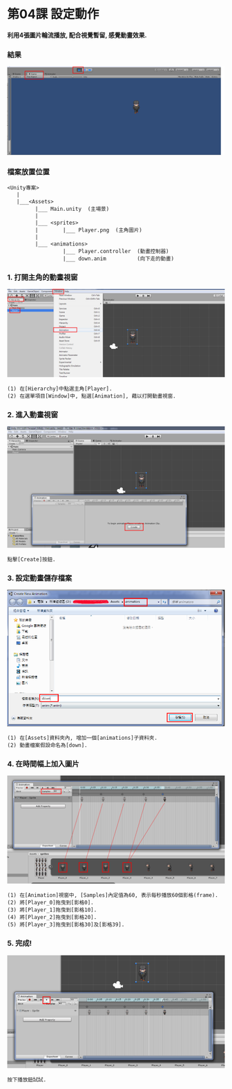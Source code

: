 # 第04課 設定動作

#### 利用4張圖片輪流播放, 配合視覺暫留, 感覺動畫效果.


### 結果
![GitHub Logo](/screen/img04.png)


### 檔案放置位置
```
<Unity專案>
   |  
   |___<Assets>
         |___ Main.unity  (主場景)  
         |
         |___ <sprites>
         |        |___ Player.png  (主角圖片)   
         |        
         |___ <animations>
                  |___ Player.controller  (動畫控制器)     
                  |___ down.anim          (向下走的動畫)                      
```


### 1. 打開主角的動畫視窗

![GitHub Logo](/screen/img04-01.png)

```
(1) 在[Hierarchy]中點選主角[Player].
(2) 在選單項目[Window]中, 點選[Animation], 藉以打開動畫視窗.
```

### 2. 進入動畫視窗

![GitHub Logo](/screen/img04-02.png)

```
點擊[Create]按鈕.
```


### 3. 設定動畫儲存檔案

![GitHub Logo](/screen/img04-03.png)

```
(1) 在[Assets]資料夾內, 增加一個[animations]子資料夾.
(2) 動畫檔案假設命名為[down].
```


### 4. 在時間幅上加入圖片 

![GitHub Logo](/screen/img04-04.png)

```
(1) 在[Animation]視窗中, [Samples]內定值為60, 表示每秒播放60個影格(frame).
(2) 將[Player_0]拖曳到[影格0].
(3) 將[Player_1]拖曳到[影格10].
(4) 將[Player_2]拖曳到[影格20].
(5) 將[Player_3]拖曳到[影格30]及[影格39].
```

### 5. 完成! 

![GitHub Logo](/screen/img04-05.png)

```
按下播放鈕試試.
```

